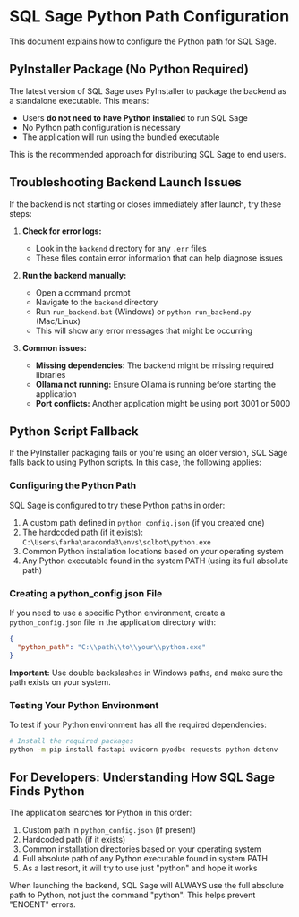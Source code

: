
# SQL Sage Python Path Configuration

This document explains how to configure the Python path for SQL Sage.

## PyInstaller Package (No Python Required)

The latest version of SQL Sage uses PyInstaller to package the backend as a standalone executable. This means:

- Users **do not need to have Python installed** to run SQL Sage
- No Python path configuration is necessary
- The application will run using the bundled executable

This is the recommended approach for distributing SQL Sage to end users.

## Troubleshooting Backend Launch Issues

If the backend is not starting or closes immediately after launch, try these steps:

1. **Check for error logs:**
   - Look in the `backend` directory for any `.err` files
   - These files contain error information that can help diagnose issues

2. **Run the backend manually:**
   - Open a command prompt
   - Navigate to the `backend` directory
   - Run `run_backend.bat` (Windows) or `python run_backend.py` (Mac/Linux)
   - This will show any error messages that might be occurring

3. **Common issues:**
   - **Missing dependencies:** The backend might be missing required libraries
   - **Ollama not running:** Ensure Ollama is running before starting the application
   - **Port conflicts:** Another application might be using port 3001 or 5000

## Python Script Fallback

If the PyInstaller packaging fails or you're using an older version, SQL Sage falls back to using Python scripts. In this case, the following applies:

### Configuring the Python Path

SQL Sage is configured to try these Python paths in order:

1. A custom path defined in `python_config.json` (if you created one)
2. The hardcoded path (if it exists): `C:\Users\farha\anaconda3\envs\sqlbot\python.exe`
3. Common Python installation locations based on your operating system
4. Any Python executable found in the system PATH (using its full absolute path)

### Creating a python_config.json File

If you need to use a specific Python environment, create a `python_config.json` file in the application directory with:

```json
{
  "python_path": "C:\\path\\to\\your\\python.exe"
}
```

**Important:** Use double backslashes in Windows paths, and make sure the path exists on your system.

### Testing Your Python Environment

To test if your Python environment has all the required dependencies:

```bash
# Install the required packages
python -m pip install fastapi uvicorn pyodbc requests python-dotenv
```

## For Developers: Understanding How SQL Sage Finds Python

The application searches for Python in this order:

1. Custom path in `python_config.json` (if present)
2. Hardcoded path (if it exists)
3. Common installation directories based on your operating system
4. Full absolute path of any Python executable found in system PATH
5. As a last resort, it will try to use just "python" and hope it works

When launching the backend, SQL Sage will ALWAYS use the full absolute path to Python, not just the command "python". This helps prevent "ENOENT" errors.
